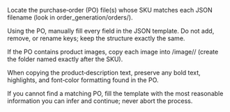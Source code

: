 Locate the purchase‑order (PO) file(s) whose SKU matches each JSON filename (look in order_generation/orders/).

Using the PO, manually fill every field in the JSON template. Do not add, remove, or rename keys; keep the structure exactly the same.

If the PO contains product images, copy each image into /image/<SKU>/ (create the folder named exactly after the SKU).

When copying the product‑description text, preserve any bold text, highlights, and font‑color formatting found in the PO.

If you cannot find a matching PO, fill the template with the most reasonable information you can infer and continue; never abort the process.
